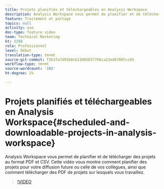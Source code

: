 ```yaml
---
title: Projets planifiés et téléchargeables en Analysis Workspace
description: Analysis Workspace vous permet de planifier et de télécharger des projets au format PDF et CSV. Cette vidéo vous montre comment planifier des projets pour votre diffusion future ou celle de vos collègues, ainsi que comment télécharger des PDF de projets sur lesquels vous travaillez.
feature: Traitement et partage
topics: null
activity: use
doc-type: feature video
team: Technical Marketing
kt: 2298
role: Professionnel
level: Début
translation-type: tm+mt
source-git-commit: f3b3fa7d91b0cb21005b57768ca23ed6700fcc03
workflow-type: tm+mt
source-wordcount: '102'
ht-degree: 2%

---
```



# Projets planifiés et téléchargeables en Analysis Workspace{#scheduled-and-downloadable-projects-in-analysis-workspace}

Analysis Workspace vous permet de planifier et de télécharger des projets au format PDF et CSV. Cette vidéo vous montre comment planifier des projets pour votre diffusion future ou celle de vos collègues, ainsi que comment télécharger des PDF de projets sur lesquels vous travaillez.

>[!VIDEO](https://video.tv.adobe.com/v/24709/?quality=12)
